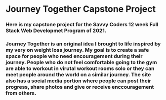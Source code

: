 # Journey Together Capstone Project
### Here is my capstone project for the Savvy Coders 12 week Full Stack Web Developmet Program of 2021.
### Journey Together is an original idea I brought to life inspired by my very on weight loss journey. My goal is to create a safe space for people who need encouragement during their journey. People who do not feel comfortable going to the gym are able to workout in virutal workout rooms solo or they can meet people around the world on a similar journey. The site also has a social media portion where people can post their progress, share photos and give or receive enccouragement from others.
